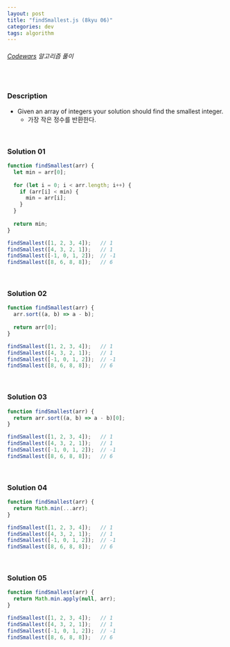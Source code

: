 ```yaml
---
layout: post
title: "findSmallest.js (8kyu 06)"
categories: dev
tags: algorithm
---
```


###### [Codewars](https://www.codewars.com) 알고리즘 풀이

<br>

### Description

- Given an array of integers your solution should find the smallest integer.
  - 가장 작은 정수를 반환한다.

<br>

### Solution 01

```js
function findSmallest(arr) {
  let min = arr[0];
  
  for (let i = 0; i < arr.length; i++) {
    if (arr[i] < min) {
      min = arr[i];
    }
  }
  
  return min;
}

findSmallest([1, 2, 3, 4]);   // 1
findSmallest([4, 3, 2, 1]);   // 1
findSmallest([-1, 0, 1, 2]);  // -1
findSmallest([8, 6, 8, 8]);   // 6
```

<br>

### Solution 02

```js
function findSmallest(arr) {
  arr.sort((a, b) => a - b);
  
  return arr[0];
}

findSmallest([1, 2, 3, 4]);   // 1
findSmallest([4, 3, 2, 1]);   // 1
findSmallest([-1, 0, 1, 2]);  // -1
findSmallest([8, 6, 8, 8]);   // 6
```

<br>

### Solution 03

```js
function findSmallest(arr) {
  return arr.sort((a, b) => a - b)[0];
}

findSmallest([1, 2, 3, 4]);   // 1
findSmallest([4, 3, 2, 1]);   // 1
findSmallest([-1, 0, 1, 2]);  // -1
findSmallest([8, 6, 8, 8]);   // 6
```

<br>

### Solution 04

```js
function findSmallest(arr) {
  return Math.min(...arr);
}

findSmallest([1, 2, 3, 4]);   // 1
findSmallest([4, 3, 2, 1]);   // 1
findSmallest([-1, 0, 1, 2]);  // -1
findSmallest([8, 6, 8, 8]);   // 6
```

<br>

### Solution 05

```js
function findSmallest(arr) {
  return Math.min.apply(null, arr);
}

findSmallest([1, 2, 3, 4]);   // 1
findSmallest([4, 3, 2, 1]);   // 1
findSmallest([-1, 0, 1, 2]);  // -1
findSmallest([8, 6, 8, 8]);   // 6
```

<br>

<br>